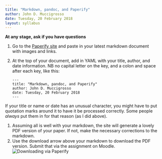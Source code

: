 ```yaml
---
title: "Markdown, pandoc, and Paperify"
author: John D. Muccigrosso
date: Tuesday, 20 February 2018
layout: syllabus
---
```


**At any stage, ask if you have questions**

1. Go to the [Paperify site](https://paperify.com/) and paste in your latest markdown document with images and links.
1. At the top of your document, add in YAML with your title, author, and date information. NB no capital letter on the key, and a colon and space after each key, like this:

    ```
    ---
    title: "Markdown, pandoc, and Paperify"
    author: John D. Muccigrosso
    date: Tuesday, 20 February 2018
    ---
    ```  
  If your title or name or date has an unusual character, you might have to put quotation marks around it to have it be processed correctly. Some people *always* put them in for that reason (as I did above).
1. Assuming all is well with your markdown, the site will generate a lovely PDF version of your paper. If not, make the necessary corrections to the markdown.
1. Use the download arrow above your markdown to download the PDF version. Submit that via the assignment on Moodle.  
  ![Downloading via Paperify](../paperify.png)
